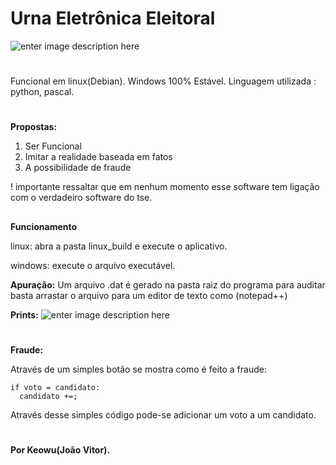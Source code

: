 # Urna Eletrônica Eleitoral

![enter image description here](https://i.imgur.com/gjTQvws.jpg)



#

Funcional em linux(Debian).
Windows 100% Estável.
Linguagem utilizada : python, pascal. 

#
**Propostas:**

 1. Ser Funcional
 2. Imitar a realidade baseada em fatos
 3. A possibilidade de fraude
 
! importante ressaltar que em nenhum momento esse software tem ligação com o verdadeiro software do tse.

##
**Funcionamento**

linux: abra a pasta linux_build e execute o aplicativo.

windows: execute o arquivo executável.

**Apuração:**
Um arquivo .dat é gerado na pasta raiz do programa para auditar basta arrastar o arquivo para um editor de texto como (notepad++)

**Prints:**
![enter image description here](https://i.imgur.com/hfb0c7Z.png)

#
**Fraude:**

Através de um simples botão se mostra como é feito a fraude:

    if voto = candidato:
      candidato +=;
    
Através desse simples código pode-se adicionar um voto a um candidato.

#
**Por Keowu(João Vitor).**
